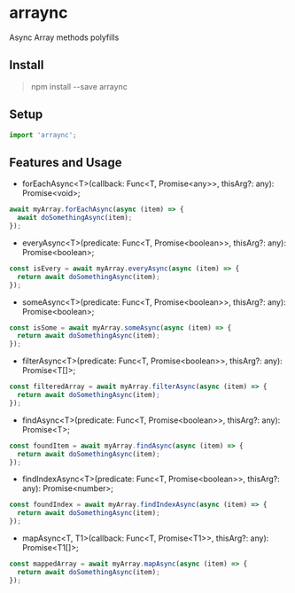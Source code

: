 # arraync

Async Array methods polyfills

## Install
> npm install --save arraync

## Setup
```javascript
import 'arraync';
```

## Features and Usage
- forEachAsync\<T>(callback: Func\<T, Promise\<any>>, thisArg?: any): Promise\<void>;
```javascript
await myArray.forEachAsync(async (item) => {
  await doSomethingAsync(item); 
});
```

- everyAsync\<T>(predicate: Func\<T, Promise\<boolean>>, thisArg?: any): Promise\<boolean>;
```javascript
const isEvery = await myArray.everyAsync(async (item) => {
  return await doSomethingAsync(item); 
});
```

- someAsync\<T>(predicate: Func\<T, Promise\<boolean>>, thisArg?: any): Promise\<boolean>;
```javascript
const isSome = await myArray.someAsync(async (item) => {
  return await doSomethingAsync(item); 
});
```

- filterAsync\<T>(predicate: Func\<T, Promise\<boolean>>, thisArg?: any): Promise\<T[]>;
```javascript
const filteredArray = await myArray.filterAsync(async (item) => {
  return await doSomethingAsync(item); 
});
```

- findAsync\<T>(predicate: Func\<T, Promise\<boolean>>, thisArg?: any): Promise\<T>;
```javascript
const foundItem = await myArray.findAsync(async (item) => {
  return await doSomethingAsync(item); 
});
```

- findIndexAsync\<T>(predicate: Func\<T, Promise\<boolean>>, thisArg?: any): Promise\<number>;
```javascript
const foundIndex = await myArray.findIndexAsync(async (item) => {
  return await doSomethingAsync(item); 
});
```

- mapAsync\<T, T1>(callback: Func\<T, Promise\<T1>>, thisArg?: any): Promise\<T1[]>;
```javascript
const mappedArray = await myArray.mapAsync(async (item) => {
  return await doSomethingAsync(item); 
});
